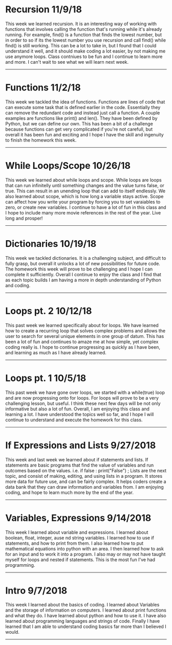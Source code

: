 # Recursion 11/9/18

This week we learned recursion. It is an interesting way of working with functions that involves calling the function that's running while it's already running. For example, find() is a function that finds the lowest number, but in order to so if its the lowest number you use recursion and call find() while find() is still working. This can be a lot to take in, but I found that I could understand it well, and it should make coding a lot easier, by not making me use anymore loops. Class contniues to be fun and I continue to learn more and more. I can't wait to see what we will learn next week.

---

# Functions 11/2/18

This week we tackled the idea of functions. Functions are lines of code that can execute some task that is defined earlier in the code. Essentially they can remove the redundant code and instead just call a function. A couple examples are functions like print() and len(). They have been defined by Python, but we can define our own. This has been a bit of a challenge because functions can get very complicated if you're not carefull, but overall it has been fun and exciting and I hope I have the skill and ingenuity to finish the homework this week.

---

# While Loops/Scope 10/26/18

This week we learned about while loops and scope. While loops are loops that can run infinitelly until something changes and the value turns false, or true. This can result in an unending loop that can add to itself endlessly. We also learned about scope, which is how long a variable stays active. Scope can affect how you write your program by forcing you to set varaiables to zero, or create new variables. I continue to have a lot of fun in this class and I hope to include many more movie references in the rest of the year. Live long and prosper!

---

# Dictionaries 10/19/18

This week we tackled dictionaries. It is a challenging subject, and difficult to fully grasp, but overall it unlocks a lot of new possibilities for future code. The homework this week will prove to be challenging and I hope I can complete it sufficiently. Overall I continue to enjoy the class and I find that as each topic builds I am having a more in depth understanding of Python and coding. 

---

# Loops pt. 2 10/12/18

This past week we learned specifically about for loops. We have learned how to create a recurring loop that solves complex problems and allows the user to search for several unique elements in one group of datum. This has been a lot of fun and continues to amaze me at how simple, yet complex coding really is. I hope to continue progressing as quickly as I have been, and learning as much as I have already learned.

---

# Loops pt. 1 10/5/18

This past week we have gone over loops, we started with a while(true) loop and are now progressing onto for loops. For loops will prove to be a very challenging lesson, but useful. I think these next few days will be not only informative but also a lot of fun. Overall, I am enjoying this class and learning a lot. I have understood the topics well so far, and I hope I will continue to understand and execute the homework for this class. 

---

# If Expressions and Lists 9/27/2018

This week and last week we learned about if statements and lists. If statements are basic programs that find the value of variables and run outcomes based on the values. i.e. if false : print("False") ; Lists are the next topic, and consist of making, editing, and using lists in a program. It stores more data for future use, and can be fairly complex. It helps coders create a data bank that they can draw information and variables from. I am enjoying coding, and hope to learn much more by the end of the year. 

---

# Variables, Expressions 9/14/2018

This week I learned about variable and expressions. I learned about boolean, float, integer, ause nd string variables. I learned how to use if statements, and how to print from them. I also learned how to put mathematical equations into python with an area. I then learned how to ask for an input and to work it into a program. I also may or may not have taught myself for loops and nested if statements. This is the most fun I've had programming.

---

# Intro 9/7/2018

This week I learned about the basics of coding. I learned about Variables and the storage of information on computers. I learned about print functions and what they do. I have learned about python and how to use it. I have also learned about programming languages and strings of code. Finally I have learned that I am able to understand coding basics far more than I believed I would. 

---



